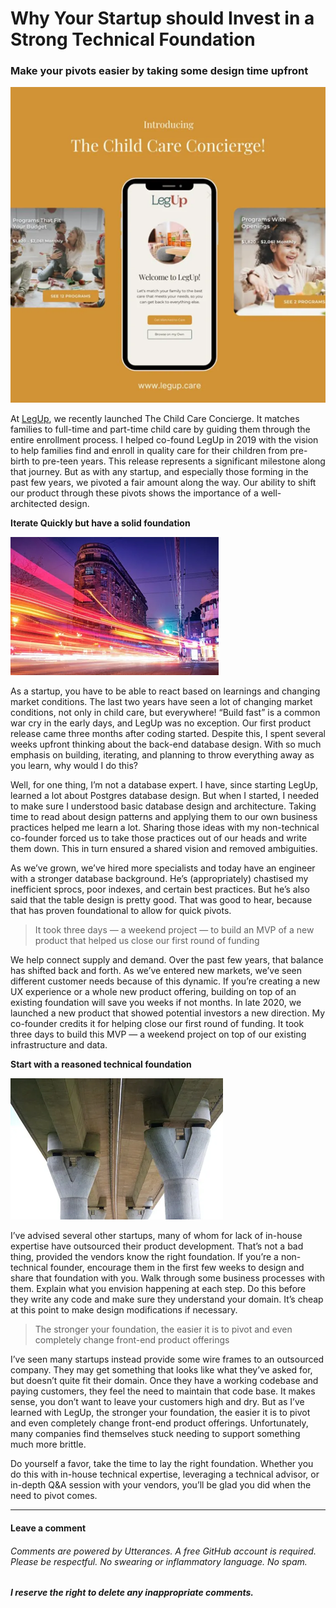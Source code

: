 # Why Your Startup should Invest in a Strong Technical Foundation

### Make your pivots easier by taking some design time upfront 

![The Child Care Concierge](./images/foundation-hero.png "The Child Care Concierge")

At [LegUp](https://www.legup.care), we recently launched The Child Care Concierge. It matches families to full-time and part-time child care by guiding them through the entire enrollment process. I helped co-found LegUp in 2019 with the vision to help families find and enroll in quality care for their children from pre-birth to pre-teen years. This release represents a significant milestone along that journey. But as with any startup, and especially those forming in the past few years, we pivoted a fair amount along the way. Our ability to shift our product through these pivots shows the importance of a well-architected design.

**Iterate Quickly but have a solid foundation**

![Moving fast](./images/foundation-fast.png "Moving fast")

As a startup, you have to be able to react based on learnings and changing market conditions. The last two years have seen a lot of changing market conditions, not only in child care, but everywhere! “Build fast” is a common war cry in the early days, and LegUp was no exception. Our first product release came three months after coding started. Despite this, I spent several weeks upfront thinking about the back-end database design. With so much emphasis on building, iterating, and planning to throw everything away as you learn, why would I do this?

Well, for one thing, I’m not a database expert. I have, since starting LegUp, learned a lot about Postgres database design. But when I started, I needed to make sure I understood basic database design and architecture. Taking time to read about design patterns and applying them to our own business practices helped me learn a lot. Sharing those ideas with my non-technical co-founder forced us to take those practices out of our heads and write them down. This in turn ensured a shared vision and removed ambiguities.

As we’ve grown, we’ve hired more specialists and today have an engineer with a stronger database background. He’s (appropriately) chastised my inefficient sprocs, poor indexes, and certain best practices. But he’s also said that the table design is pretty good. That was good to hear, because that has proven foundational to allow for quick pivots.

> It took three days — a weekend project — to build an MVP of a new product that helped us close our first round of funding

We help connect supply and demand. Over the past few years, that balance has shifted back and forth. As we’ve entered new markets, we’ve seen different customer needs because of this dynamic. If you’re creating a new UX experience or a whole new product offering, building on top of an existing foundation will save you weeks if not months. In late 2020, we launched a new product that showed potential investors a new direction. My co-founder credits it for helping close our first round of funding. It took three days to build this MVP — a weekend project on top of our existing infrastructure and data.

**Start with a reasoned technical foundation**

![A Strong Foundation](./images/foundation-foundation.png "A Strong Foundation")

I’ve advised several other startups, many of whom for lack of in-house expertise have outsourced their product development. That’s not a bad thing, provided the vendors know the right foundation. If you’re a non-technical founder, encourage them in the first few weeks to design and share that foundation with you. Walk through some business processes with them. Explain what you envision happening at each step. Do this before they write any code and make sure they understand your domain. It’s cheap at this point to make design modifications if necessary.

>The stronger your foundation, the easier it is to pivot and even completely change front-end product offerings

I’ve seen many startups instead provide some wire frames to an outsourced company. They may get something that looks like what they’ve asked for, but doesn’t quite fit their domain. Once they have a working codebase and paying customers, they feel the need to maintain that code base. It makes sense, you don’t want to leave your customers high and dry. But as I’ve learned with LegUp, the stronger your foundation, the easier it is to pivot and even completely change front-end product offerings. Unfortunately, many companies find themselves stuck needing to support something much more brittle.

Do yourself a favor, take the time to lay the right foundation. Whether you do this with in-house technical expertise, leveraging a technical advisor, or in-depth Q&A session with your vendors, you’ll be glad you did when the need to pivot comes.

***

#### Leave a comment

###### Comments are powered by Utterances. A free GitHub account is required. Please be respectful. No swearing or inflammatory language. No spam.
###### **I reserve the right to delete any inappropriate comments.**

<script src="https://utteranc.es/client.js"
        repo="gsdriver/gsdriver.github.io"
        issue-term="pathname"
        theme="github-light"
        crossorigin="anonymous"
        async>
</script>
